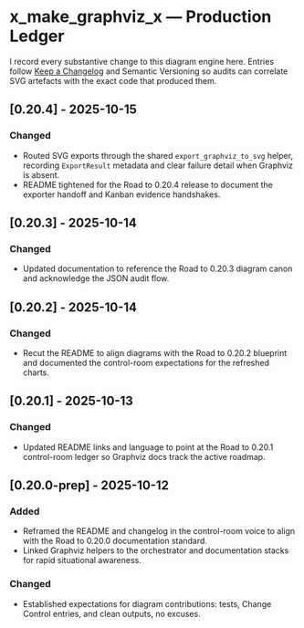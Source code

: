 # x_make_graphviz_x — Production Ledger

I record every substantive change to this diagram engine here. Entries follow [Keep a Changelog](https://keepachangelog.com/en/1.1.0/) and Semantic Versioning so audits can correlate SVG artefacts with the exact code that produced them.

## [0.20.4] - 2025-10-15
### Changed
- Routed SVG exports through the shared `export_graphviz_to_svg` helper, recording `ExportResult` metadata and clear failure detail when Graphviz is absent.
- README tightened for the Road to 0.20.4 release to document the exporter handoff and Kanban evidence handshakes.

## [0.20.3] - 2025-10-14
### Changed
- Updated documentation to reference the Road to 0.20.3 diagram canon and acknowledge the JSON audit flow.

## [0.20.2] - 2025-10-14
### Changed
- Recut the README to align diagrams with the Road to 0.20.2 blueprint and documented the control-room expectations for the refreshed charts.

## [0.20.1] - 2025-10-13
### Changed
- Updated README links and language to point at the Road to 0.20.1 control-room ledger so Graphviz docs track the active roadmap.

## [0.20.0-prep] - 2025-10-12
### Added
- Reframed the README and changelog in the control-room voice to align with the Road to 0.20.0 documentation standard.
- Linked Graphviz helpers to the orchestrator and documentation stacks for rapid situational awareness.

### Changed
- Established expectations for diagram contributions: tests, Change Control entries, and clean outputs, no excuses.
